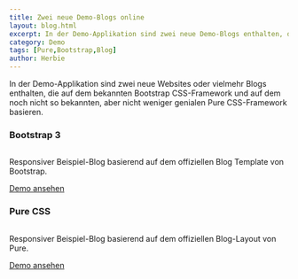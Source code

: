 ```yaml
---
title: Zwei neue Demo-Blogs online
layout: blog.html
excerpt: In der Demo-Applikation sind zwei neue Demo-Blogs enthalten, die auf den bewährten CSS-Frameworks von Bootstrap und Pure basieren.
category: Demo
tags: [Pure,Bootstrap,Blog]
author: Herbie
---
```


In der Demo-Applikation sind zwei neue Websites oder vielmehr Blogs enthalten,
die auf dem bekannten Bootstrap CSS-Framework und auf dem noch nicht so
bekannten, aber nicht weniger genialen Pure CSS-Framework basieren.

<div class="demo first">
    <h3>Bootstrap 3</h3>
    <p><a href="http://demo.getherbie.org/bootstrap" target="_blank"><img src="{{ baseUrl }}/media/bootstrap.png" alt=""></a></p>
    <p>Responsiver Beispiel-Blog basierend auf dem offiziellen Blog Template von Bootstrap.</p>
    <p><a class="pure-button" href="http://demo.getherbie.org/bootstrap" target="_blank">Demo ansehen</a></p>
</div>

<div class="demo">
    <h3>Pure CSS</h3>
    <p><a href="http://demo.getherbie.org/pure" target="_blank"><img src="{{ baseUrl }}/media/pure.png" alt=""></a></p>
    <p>Responsiver Beispiel-Blog basierend auf dem offiziellen Blog-Layout von Pure.</p>
    <p><a class="pure-button" href="http://demo.getherbie.org/pure" target="_blank">Demo ansehen</a></p>
</div>

